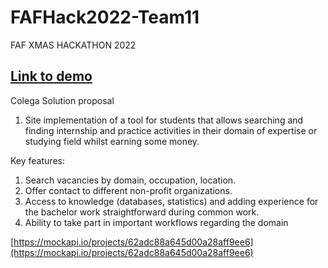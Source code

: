 # FAFHack2022-Team11

FAF XMAS HACKATHON 2022

## [Link to demo](https://tum-faf.github.io/FAFHack2022-Team11/)

Colega
Solution proposal

1. Site implementation of a tool for students that allows searching and finding internship and practice activities in their domain of expertise or studying field whilst earning some money.

Key features:

1. Search vacancies by domain, occupation, location.
2. Offer contact to different non-profit organizations.
3. Access to knowledge (databases, statistics) and adding experience for the bachelor work straightforward during common work.
4. Ability to take part in important workflows regarding the domain


[https://mockapi.io/projects/62adc88a645d00a28aff9ee6](https://mockapi.io/projects/62adc88a645d00a28aff9ee6)